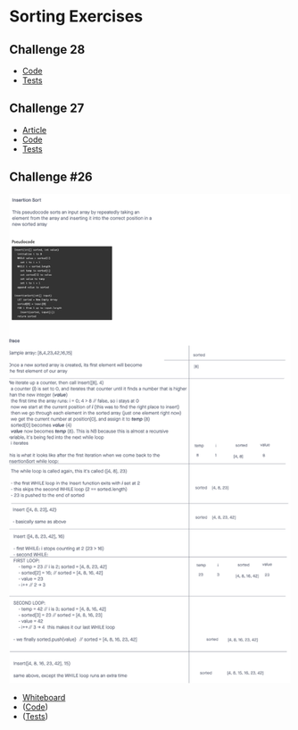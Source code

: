 # Sorting Exercises

## Challenge 28
- [Code](./stringSorting/sort.js)
- [Tests](./stringSorting/sort.test.js)

## Challenge 27
- [Article](mergeSort/README.md)
- [Code](./mergeSort/mergeSort.js)
- [Tests](./mergeSort/mergeSort.test.js)

## Challenge #26
![Article](./insertion/insertionSort.png)
- [Whiteboard](https://projects.invisionapp.com/freehand/document/RtOUunpHB)
- ([Code](./insertion/insertionSort.js))
- ([Tests](./insertion/insertionSort.test.js))
